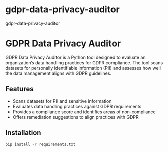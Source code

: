 # gdpr-data-privacy-auditor
gdpr-data-privacy-auditor

# GDPR Data Privacy Auditor

GDPR Data Privacy Auditor is a Python tool designed to evaluate an organization’s data handling practices for GDPR compliance. The tool scans datasets for personally identifiable information (PII) and assesses how well the data management aligns with GDPR guidelines.

## Features
- Scans datasets for PII and sensitive information
- Evaluates data handling practices against GDPR requirements
- Provides a compliance score and identifies areas of non-compliance
- Offers remediation suggestions to align practices with GDPR

## Installation
```bash
pip install -r requirements.txt
